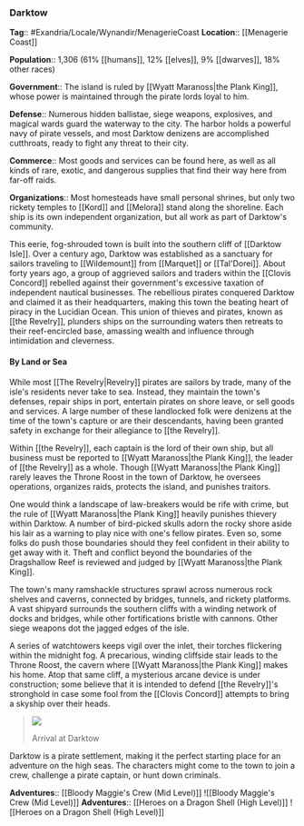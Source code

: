 ### Darktow
**Tag**:: #Exandria/Locale/Wynandir/MenagerieCoast
**Location**:: [[Menagerie Coast]]

**Population**:: 1,306 (61% [[humans]], 12% [[elves]], 9% [[dwarves]], 18% other races)

**Government**:: The island is ruled by [[Wyatt Maranoss|the Plank King]], whose power is maintained through the pirate lords loyal to him.

**Defense**:: Numerous hidden ballistae, siege weapons, explosives, and magical wards guard the waterway to the city. The harbor holds a powerful navy of pirate vessels, and most Darktow denizens are accomplished cutthroats, ready to fight any threat to their city.

**Commerce**:: Most goods and services can be found here, as well as all kinds of rare, exotic, and dangerous supplies that find their way here from far-off raids.

**Organizations**:: Most homesteads have small personal shrines, but only two rickety temples to [[Kord]] and [[Melora]] stand along the shoreline. Each ship is its own independent organization, but all work as part of Darktow's community.

This eerie, fog-shrouded town is built into the southern cliff of [[Darktow Isle]]. Over a century ago, Darktow was established as a sanctuary for sailors traveling to [[Wildemount]] from [[Marquet]] or [[Tal'Dorei]]. About forty years ago, a group of aggrieved sailors and traders within the [[Clovis Concord]] rebelled against their government's excessive taxation of independent nautical businesses. The rebellious pirates conquered Darktow and claimed it as their headquarters, making this town the beating heart of piracy in the Lucidian Ocean. This union of thieves and pirates, known as [[the Revelry]], plunders ships on the surrounding waters then retreats to their reef-encircled base, amassing wealth and influence through intimidation and cleverness.

#### By Land or Sea

While most [[The Revelry|Revelry]] pirates are sailors by trade, many of the isle's residents never take to sea. Instead, they maintain the town's defenses, repair ships in port, entertain pirates on shore leave, or sell goods and services. A large number of these landlocked folk were denizens at the time of the town's capture or are their descendants, having been granted safety in exchange for their allegiance to [[the Revelry]].

Within [[the Revelry]], each captain is the lord of their own ship, but all business must be reported to [[Wyatt Maranoss|the Plank King]], the leader of [[the Revelry]] as a whole. Though [[Wyatt Maranoss|the Plank King]] rarely leaves the Throne Roost in the town of Darktow, he oversees operations, organizes raids, protects the island, and punishes traitors.

One would think a landscape of law-breakers would be rife with crime, but the rule of [[Wyatt Maranoss|the Plank King]] heavily punishes thievery within Darktow. A number of bird-picked skulls adorn the rocky shore aside his lair as a warning to play nice with one's fellow pirates. Even so, some folks do push those boundaries should they feel confident in their ability to get away with it. Theft and conflict beyond the boundaries of the Dragshallow Reef is reviewed and judged by [[Wyatt Maranoss|the Plank King]].

The town's many ramshackle structures sprawl across numerous rock shelves and caverns, connected by bridges, tunnels, and rickety platforms. A vast shipyard surrounds the southern cliffs with a winding network of docks and bridges, while other fortifications bristle with cannons. Other siege weapons dot the jagged edges of the isle.

A series of watchtowers keeps vigil over the inlet, their torches flickering within the midnight fog. A precarious, winding cliffside stair leads to the Throne Roost, the cavern where [[Wyatt Maranoss|the Plank King]] makes his home. Atop that same cliff, a mysterious arcane device is under construction; some believe that it is intended to defend [[the Revelry]]'s stronghold in case some fool from the [[Clovis Concord]] attempts to bring a skyship over their heads.

> ![](https://media.dndbeyond.com/compendium-images/egtw/yDOyqyOocErRgYJK/03-02.png)
> 
> Arrival at Darktow

Darktow is a pirate settlement, making it the perfect starting place for an adventure on the high seas. The characters might come to the town to join a crew, challenge a pirate captain, or hunt down criminals.

**Adventures**:: [[Bloody Maggie's Crew (Mid Level)]]
![[Bloody Maggie's Crew (Mid Level)]]
**Adventures**:: [[Heroes on a Dragon Shell (High Level)]]
![[Heroes on a Dragon Shell (High Level)]]